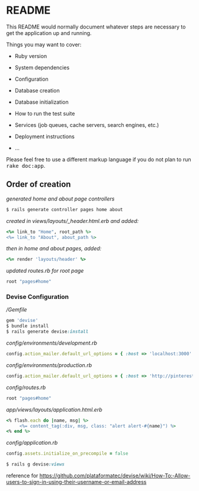 # README


This README would normally document whatever steps are necessary to get the
application up and running.

Things you may want to cover:

* Ruby version

* System dependencies

* Configuration

* Database creation

* Database initialization

* How to run the test suite

* Services (job queues, cache servers, search engines, etc.)

* Deployment instructions

* ...


Please feel free to use a different markup language if you do not plan to run
<tt>rake doc:app</tt>.

## Order of creation

*generated home and about page controllers*

```ruby
$ rails generate controller pages home about
```

*created in views/layouts/_header.html.erb and added:*
```ruby
<%= link_to "Home", root_path %>
<%= link_to "About", about_path %>
```

*then in home and about pages, added:*
```ruby
<%= render 'layouts/header' %>
````


*updated routes.rb for root page*
```ruby
root "pages#home"
```


### Devise Configuration

*/Gemfile*
```ruby
gem 'devise'
$ bundle install
$ rails generate devise:install
```
*config/environments/development.rb*

```ruby
config.action_mailer.default_url_options = { :host => 'localhost:3000' }
```

*config/environments/production.rb*

```ruby
config.action_mailer.default_url_options = { :host => 'http://pinteresting-commits.herokuapp.com/' }
```

*config/routes.rb*

```ruby
root "pages#home"
```

*app/views/layouts/application.html.erb*

```ruby
<% flash.each do |name, msg| %>
     <%= content_tag(:div, msg, class: "alert alert-#{name}") %>
<% end %>
```

*config/application.rb*

```ruby
config.assets.initialize_on_precompile = false

$ rails g devise:views
```

reference for https://github.com/plataformatec/devise/wiki/How-To:-Allow-users-to-sign-in-using-their-username-or-email-address
